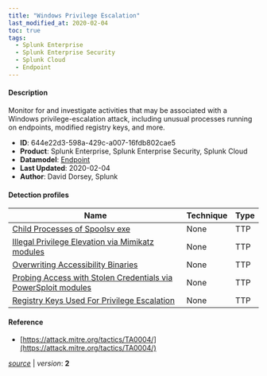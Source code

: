 ```yaml
---
title: "Windows Privilege Escalation"
last_modified_at: 2020-02-04
toc: true
tags:
  - Splunk Enterprise
  - Splunk Enterprise Security
  - Splunk Cloud
  - Endpoint
---
```


#### Description

Monitor for and investigate activities that may be associated with a Windows privilege-escalation attack, including unusual processes running on endpoints, modified registry keys, and more.

- **ID**: 644e22d3-598a-429c-a007-16fdb802cae5
- **Product**: Splunk Enterprise, Splunk Enterprise Security, Splunk Cloud
- **Datamodel**: [Endpoint](https://docs.splunk.com/Documentation/CIM/latest/User/Endpoint)
- **Last Updated**: 2020-02-04
- **Author**: David Dorsey, Splunk

#### Detection profiles

| Name        | Technique   | Type         |
| ----------- | ----------- |--------------|
| [Child Processes of Spoolsv exe](/endpoint/child_processes_of_spoolsv_exe/) | None | TTP |
| [Illegal Privilege Elevation via Mimikatz modules](/endpoint/illegal_privilege_elevation_via_mimikatz_modules/) | None | TTP |
| [Overwriting Accessibility Binaries](/endpoint/overwriting_accessibility_binaries/) | None | TTP |
| [Probing Access with Stolen Credentials via PowerSploit modules](/endpoint/probing_access_with_stolen_credentials_via_powersploit_modules/) | None | TTP |
| [Registry Keys Used For Privilege Escalation](/endpoint/registry_keys_used_for_privilege_escalation/) | None | TTP |

#### Reference

* [https://attack.mitre.org/tactics/TA0004/](https://attack.mitre.org/tactics/TA0004/)



[_source_](https://github.com/splunk/security_content/tree/develop/stories/windows_privilege_escalation.yml) | _version_: **2**